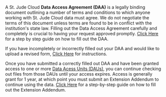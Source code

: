 A St. Jude Cloud **Data Access Agreement (DAA)** is a legally binding document outlining a number of terms and conditions to which anyone working with St. Jude Cloud data must agree. We do not negotiate the terms of this document
unless terms are found to be in conflict with the institution's state law. 
Filling out the Data Access Agreement carefully and completely is crucial 
to having your request approved promptly. [Click Here](../../guides/forms/how-to-fill-out-DAA)  for a step by step guide on how to fill out the DAA.

If you have incompletely or incorrectly filled out your DAA and would like to upload a revised form, [Click Here](../../guides/forms/how-to-fill-out-DAA#uploading-a-revised-daa) for instructions.

Once you have submitted a correctly filled out DAA and have been granted access to one or more [Data Acess Units (DAUs)](../../guides/glossary/data-access-unit), you can continue checking out files from those DAUs until your access expires. Access is generally grant for 1 year, at which point you must submit an Extension Addendum to continue using the data. [Click Here](../../guides/forms/how-to-fill-out-extension) for a step-by-step guide on how to fill out the Extension Addendum.